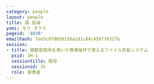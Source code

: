 ```yaml
---
category: people
layout: people
title: 森 拓海
yomi: モリ タクミ
pageid: '4038'
emailhash: 7ee5c878056150a2d1c84c450776327b
session:
- title: 関数型暗号を用いた簡単操作で使えるファイル共有システム
  psid: 3H-1
  sessiontitle: 暗号
  sessionid: 3h
  role: 発表者
---
```

